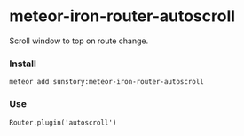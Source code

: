 # meteor-iron-router-autoscroll
Scroll window to top on route change.

### Install

`meteor add sunstory:meteor-iron-router-autoscroll`

### Use

`Router.plugin('autoscroll')`
